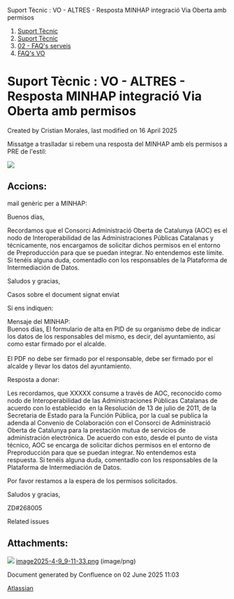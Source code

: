 Suport Tècnic : VO - ALTRES - Resposta MINHAP integració Via Oberta amb permisos  

1.  [Suport Tècnic](index.md)
2.  [Suport Tècnic](13893782.md)
3.  [02 - FAQ's serveis](26313393.md)
4.  [FAQ's VO](28705575.md)

Suport Tècnic : VO - ALTRES - Resposta MINHAP integració Via Oberta amb permisos
================================================================================

Created by Cristian Morales, last modified on 16 April 2025

  

Missatge a traslladar si rebem una resposta del MINHAP amb els permisos a PRE de l'estil:

![](attachments/128647372/128647373.png)

Accions:
--------

mail genèric per a MINHAP:

Buenos días,

Recordamos que el Consorci Administració Oberta de Catalunya (AOC) es el nodo de Interoperabilidad de las Administraciones Públicas Catalanas y técnicamente, nos encargamos de solicitar dichos permisos en el entorno de Preproducción para que se puedan integrar. No entendemos este límite. Si tenéis alguna duda, comentadlo con los responsables de la Plataforma de Intermediación de Datos.

Saludos y gracias,

Casos sobre el document signat enviat

Si ens indiquen:

Mensaje del MINHAP:   
Buenos días, El formulario de alta en PID de su organismo debe de indicar los datos de los responsables del mismo, es decir, del ayuntamiento, así como estar firmado por el alcalde.   
   
El PDF no debe ser firmado por el responsable, debe ser firmado por el alcalde y llevar los datos del ayuntamiento.

Resposta a donar:

  

  

Les recordamos, que XXXXX consume a través de AOC, reconocido como nodo de Interoperabilidad de las Administraciones Públicas Catalanas de acuerdo con lo establecido  en la Resolución de 13 de julio de 2011, de la Secretaria de Estado para la Función Pública, por la cual se publica la adenda al Convenio de Colaboración con el Consorci de Administració Oberta de Catalunya para la prestación mutua de servicios de administración electrónica. De acuerdo con esto, desde el punto de vista técnico, AOC se encarga de solicitar dichos permisos en el entorno de Preproducción para que se puedan integrar. No entendemos esta respuesta. Si tenéis alguna duda, comentadlo con los responsables de la Plataforma de Intermediación de Datos.

Por favor restamos a la espera de los permisos solicitados.

Saludos y gracias,

ZD#268005

  

  

  

Related issues

  

Attachments:
------------

![](images/icons/bullet_blue.gif) [image2025-4-9\_9-11-33.png](attachments/128647372/128647373.png) (image/png)  

Document generated by Confluence on 02 June 2025 11:03

[Atlassian](http://www.atlassian.com/)